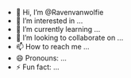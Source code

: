 - 👋 Hi, I’m @Ravenvanwolfie
- 👀 I’m interested in ...
- 🌱 I’m currently learning ...
- 💞️ I’m looking to collaborate on ...
- 📫 How to reach me ...
- 😄 Pronouns: ...
- ⚡ Fun fact: ...

<!---
Ravenvanwolfie/Ravenvanwolfie is a ✨ special ✨ repository because its `README.md` (this file) appears on your GitHub profile.
You can click the Preview link to take a look at your changes.
--->
